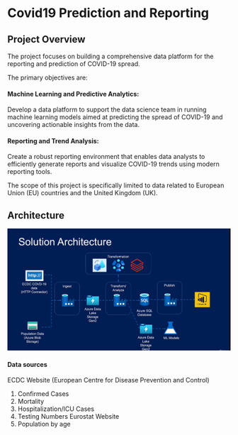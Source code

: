 # Covid19 Prediction and Reporting

## Project Overview
The project focuses on building a comprehensive data platform for the reporting and prediction of COVID-19 spread. 

The primary objectives are:
#### Machine Learning and Predictive Analytics:
Develop a data platform to support the data science team in running machine learning models aimed at predicting the spread of COVID-19 and uncovering actionable insights from the data.
#### Reporting and Trend Analysis:
Create a robust reporting environment that enables data analysts to efficiently generate reports and visualize COVID-19 trends using modern reporting tools.

The scope of this project is specifically limited to data related to European Union (EU) countries and the United Kingdom (UK).

## Architecture

![Architecture](https://github.com/Pavani9707/covid-reporting-repo/blob/ef0009c55dc3ca6ca9735cea61020bbd6b1b5f5b/Architecture.png)

#### Data sources
ECDC Website (European Centre for Disease Prevention and Control)
1. Confirmed Cases
2. Mortality
3. Hospitalization/ICU Cases
4. Testing Numbers
Eurostat Website
1. Population by age
